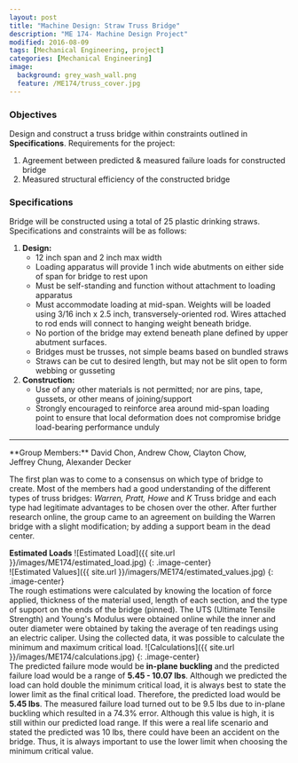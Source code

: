 ```yaml
---
layout: post
title: "Machine Design: Straw Truss Bridge"
description: "ME 174- Machine Design Project"
modified: 2016-08-09
tags: [Mechanical Engineering, project]
categories: [Mechanical Engineering]
image:
  background: grey_wash_wall.png
  feature: /ME174/truss_cover.jpg
---
```

<style>
hr{
	border: 0;
    height: 1px;
    background-image: linear-gradient(to right, rgba(0, 0, 0, 0), rgba(0, 0, 0, 0.75), rgba(0, 0, 0, 0));
}
</style>

### Objectives
Design and construct a truss bridge within constraints outlined in **Specifications**.  Requirements for the project:

1. Agreement between predicted & measured failure loads for constructed bridge
2. Measured structural efficiency of the constructed bridge

<!-- more -->

### Specifications
Bridge will be constructed using a total of 25 plastic drinking straws.  Specifications and constraints will be as follows:

1. **Design:**
   * 12 inch span and 2 inch max width
   * Loading apparatus will provide 1 inch wide abutments on either side of span for bridge to rest upon
   * Must be self-standing and function without attachment to loading apparatus
   * Must accommodate loading at mid-span. Weights will be loaded using 3/16 inch x 2.5 inch, transversely-oriented rod.  Wires attached to rod ends will connect to hanging weight beneath bridge.
   * No portion of the bridge may extend beneath plane defined by upper abutment surfaces.
   * Bridges must be trusses, not simple beams based on bundled straws
   * Straws can be cut to desired length, but may not be slit open to form webbing or gusseting
2. **Construction:**
   * Use of any other materials is not permitted; nor are pins, tape, gussets, or other means of joining/support
   * Strongly encouraged to reinforce area around mid-span loading point to ensure that local deformation does not compromise bridge load-bearing performance unduly

<hr>
**Group Members:** David&nbsp;Chon, Andrew&nbsp;Chow, Clayton&nbsp;Chow, Jeffrey&nbsp;Chung, Alexander&nbsp;Decker

The first plan was to come to a consensus on which type of bridge to create.  Most of the members had a good understanding of the different types of truss bridges: *Warren, Pratt, Howe* and *K* Truss bridge and each type had legitimate advantages to be chosen over the other.  After further research online, the group came to an agreement on building the Warren bridge with a slight modification; by adding a support beam in the dead center.

**Estimated Loads**
![Estimated Load]({{ site.url }}/images/ME174/estimated_load.jpg)
{: .image-center}
<br/>
![Estimated Values]({{ site.url }}/imagers/ME174/estimated_values.jpg)
{: .image-center}
<br/>
The rough estimations were calculated by knowing the location of force applied, thickness of the material used, length of each section, and the type of support on the ends of the bridge (pinned).  The UTS (Ultimate Tensile Strength) and Young's Modulus were obtained online while the inner and outer diameter were obtained by taking the average of ten readings using an electric caliper.  Using the collected data, it was possible to calculate the minimum and maximum critical load.
![Calculations]({{ site.url }}/images/ME174/calculations.jpg)
{: .image-center}
<br/>
The predicted failure mode would be **in-plane buckling** and the predicted failure load would be a range of **5.45 - 10.07 lbs**.  Although we predicted the load can hold double the minimum critical load, it is always best to state the lower limit as the final critical load.  Therefore, the predicted load would be **5.45 lbs**.  The measured failure load turned out to be 9.5 lbs due to in-plane buckling which resulted in a 74.3% error.  Although this value is high, it is still within our predicted load range.  If this were a real life scenario and stated the predicted was 10 lbs, there could have been an accident on the bridge.  Thus, it is always important to use the lower limit when choosing the minimum critical value.